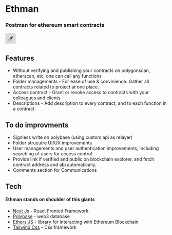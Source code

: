 
# Ethman
### Postman for ethereum smart contracts

[![N|Solid](https://github.com/RathodDeven/ethman/blob/main/public/favicon-32x32.png?raw=true)](https://ethmanapp.vercel.app/)

## Features

- Without verifying and publishing your contracts on polygonscan, etherscan, etc, one can call any functions
- Folder managements - For ease of use & convinience. Gather all contracts related to project at one place.
- Access contract - Grant or revoke access to contracts with your colleagues and clients.
- Descriptions - Add description to every contract, and to each function in a contract.

## To do improvments

- Signless write on polybase (using custom api as relayer)
- Folder strucutre UI/UX improvements
- User managements and user authentication improvements, including searching of users for access control.
- Provide link if verified and public on blockchain explorer, and fetch contract address and abi automatically.
- Comments section for Communications

## Tech

#### Ethman stands on shoulder of this giants

- [Next Js](https://nextjs.org/) - React Fronted Framework.
- [Polybase](https://polybase.xyz/) - web3 database 
- [Ethers JS](https://docs.ethers.org/v5/) - library for interacting with Ethereum Blockchain
- [Tailwind Css](https://tailwindcss.com/) - Css framework
